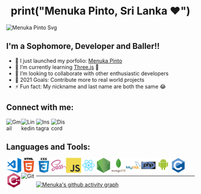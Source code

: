 <h1 align="center">print("Menuka Pinto, Sri Lanka ❤️")</h1>

![Menuka Pinto Svg](assets/github3.gif)

## I'm a Sophomore, Developer and Baller!!

- 🔭 I just launched my porfolio: [Menuka Pinto][website]
- 🌱 I’m currently learning [Three.js][threejs] 🤣
- 👯 I’m looking to collaborate with other enthusiastic developers
- 🥅 2021 Goals: Contribute more to real world projects
- ⚡ Fun fact: My nickname and last name are both the same 😂

## Connect with me:

[<img align="left" alt="Gmail" width="40px" height="40px" src="https://img.icons8.com/color/96/000000/gmail.png" />][gmail]
[<img align="left" alt="Linkedin" width="40px" height="40px" src="https://img.icons8.com/color/96/000000/linkedin.png" />][linkedin]
[<img align="left" alt="Instagram" width="40px" height="40px" src="https://img.icons8.com/color/96/000000/instagram-new.png" />][instagram]
[<img align="left" alt="Discord" width="40px" height="40px" src="https://img.icons8.com/color/96/000000/discord-logo.png" />][discord]

<br />
<br />

## Languages and Tools:

[<img align="left" alt="Visual Studio Code" width="40px" height="40px" src="https://raw.githubusercontent.com/github/explore/80688e429a7d4ef2fca1e82350fe8e3517d3494d/topics/visual-studio-code/visual-studio-code.png" />][webdevplaylist]
[<img align="left" alt="HTML5" width="40px" height="40px" src="https://raw.githubusercontent.com/github/explore/80688e429a7d4ef2fca1e82350fe8e3517d3494d/topics/html/html.png" />][webdevplaylist]
[<img align="left" alt="CSS3" width="40px" height="40px" src="https://raw.githubusercontent.com/github/explore/80688e429a7d4ef2fca1e82350fe8e3517d3494d/topics/css/css.png" />][cssplaylist]
[<img align="left" alt="Sass" width="40px" height="40px" src="https://raw.githubusercontent.com/github/explore/80688e429a7d4ef2fca1e82350fe8e3517d3494d/topics/sass/sass.png" />][cssplaylist]
[<img align="left" alt="JavaScript" width="40px" height="40px" src="https://raw.githubusercontent.com/github/explore/80688e429a7d4ef2fca1e82350fe8e3517d3494d/topics/javascript/javascript.png" />][jsplaylist]
[<img align="left" alt="React" width="40px" height="40px" src="https://raw.githubusercontent.com/github/explore/80688e429a7d4ef2fca1e82350fe8e3517d3494d/topics/react/react.png" />][reactplaylist]
[<img align="left" alt="Node.js" width="40px" height="40px" src="https://raw.githubusercontent.com/github/explore/80688e429a7d4ef2fca1e82350fe8e3517d3494d/topics/nodejs/nodejs.png" />][webdevplaylist]
[<img align="left" alt="MongoDB" width="40px" height="40px" src="https://raw.githubusercontent.com/devicons/devicon/master/icons/mongodb/mongodb-original-wordmark.svg" />][mongoplaylist]
[<img align="left" alt="MySQL" width="40px" height="40px" src="https://raw.githubusercontent.com/devicons/devicon/master/icons/mysql/mysql-original-wordmark.svg" />][sqlplaylist]
[<img align="left" alt="Php" width="40px" height="40px" src="https://raw.githubusercontent.com/devicons/devicon/master/icons/php/php-original.svg" />][phpplaylist]
[<img align="left" alt="Android" width="40px" height="40px" src="https://raw.githubusercontent.com/devicons/devicon/master/icons/android/android-original-wordmark.svg" />][androidplaylist]
[<img align="left" alt="C" width="40px" height="40px" src="https://raw.githubusercontent.com/devicons/devicon/master/icons/c/c-original.svg" />][cplaylist]
[<img align="left" alt="C++" width="40px" height="40px" src="https://raw.githubusercontent.com/devicons/devicon/master/icons/cplusplus/cplusplus-original.svg" />][c++playlist]
[<img align="left" alt="Git" width="40px" height="40px" src="https://www.vectorlogo.zone/logos/git-scm/git-scm-icon.svg" />][gitplaylist]

<br />
<br />
<hr />

[![Menuka's github activity graph](https://activity-graph.herokuapp.com/graph?username=Pinto-PINTO&theme=rogue)](https://git.io/Pinto-PINTO)
<!-- Changed the default theme in the github activity graph -->

[gmail]: mailto:menukapinto5555@gmail.com
[linkedin]: https://www.linkedin.com/in/menuka-pinto-11a0aa1bb/
[instagram]: https://www.instagram.com/menuka_shevon/
[discord]: https://discordapp.com/users/690879785131311145/

[website]: https://pinto-pinto.github.io/
[threejs]: https://threejs.org/

[webdevplaylist]: https://www.youtube.com/playlist?list=PLkwxH9e_vrAJ0WbEsFA9W3I1W-g_BTsbt
[jsplaylist]: https://www.youtube.com/playlist?list=PLkwxH9e_vrALRJKu7wfXby3MKeflhTu6B
[cssplaylist]: https://www.youtube.com/playlist?list=PLkwxH9e_vrALSdvZuEh6gqQdmDoDIoqz4
[reactplaylist]: https://www.youtube.com/playlist?list=PLkwxH9e_vrAK4TdffpxKY3QGyHCpxFcQ0
[mongoplaylist]: https://www.youtube.com/watch?v=9OPP_1eAENg&list=PL4cUxeGkcC9jpvoYriLI0bY8DOgWZfi6u
[sqlplaylist]: https://www.youtube.com/watch?v=7S_tz1z_5bA
[phpplaylist]: https://www.youtube.com/watch?v=qVU3V0A05k8&list=PL0eyrZgxdwhwBToawjm9faF1ixePexft-
[androidplaylist]: https://www.youtube.com/watch?v=roDz8mMvbIg&list=PLknSwrodgQ72X4sKpzf5vT8kY80HKcUSe 
[cplaylist]: https://www.youtube.com/watch?v=rLf3jnHxSmU&list=PLBlnK6fEyqRggZZgYpPMUxdY1CYkZtARR
[c++playlist]: https://www.youtube.com/watch?v=18c3MTX0PK0&list=PLlrATfBNZ98dudnM48yfGUldqGD0S4FFb
[gitplaylist]: https://www.youtube.com/watch?v=8JJ101D3knE
